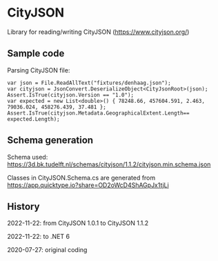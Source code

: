# CityJSON

Library for reading/writing CityJSON (https://www.cityjson.org/)

## Sample code

Parsing CityJSON file:

```
var json = File.ReadAllText("fixtures/denhaag.json");
var cityjson = JsonConvert.DeserializeObject<CityJsonRoot>(json);
Assert.IsTrue(cityjson.Version == "1.0");
var expected = new List<double>() { 78248.66, 457604.591, 2.463, 79036.024, 458276.439, 37.481 };
Assert.IsTrue(cityjson.Metadata.GeographicalExtent.Length== expected.Length);
```

## Schema generation

Schema used: https://3d.bk.tudelft.nl/schemas/cityjson/1.1.2/cityjson.min.schema.json

Classes in CityJSON.Schema.cs are generated from https://app.quicktype.io?share=OD2oWcD4ShAGpJx1tjLi

## History

2022-11-22: from CityJSON 1.0.1 to CityJSON 1.1.2

2022-11-22: to .NET 6

2020-07-27: original coding







